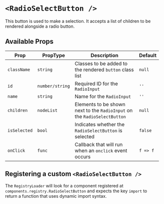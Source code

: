 # `<RadioSelectButton />`

This button is used to make a selection. It accepts a list of children to be rendered alongside a radio button.

## Available Props

| Prop         | PropType        | Description                                                              | Default  |
| ------------ | --------------- | ------------------------------------------------------------------------ | -------- |
| `className`  | `string`        | Classes to be added to the rendered `button` class list                  | `null`   |
| `id`         | `number/string` | Required ID for the `RadioInput`                                         | `''`     |
| `name`       | `string`        | Name for the `RadioInput`                                                | `''`     |
| `children`   | `nodeList`      | Elements to be shown next to the `RadioInput` on the `RadioSelectButton` | `null`   |
| `isSelected` | `bool`          | Indicates whether the `RadioSelectButton` is selected                    | `false`  |
| `onClick`    | `func`          | Callback that will run when an `onclick` event occurs                    | `f => f` |

## Registering a custom `<RadioSelectButton />`

The `RegistryLoader` will look for a component registered at `components.registry.RadioSelectButton` and expects the key `import` to return a function that uses dynamic import syntax.
